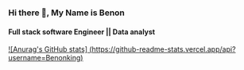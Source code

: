 ### Hi there 👋, My Name is Benon
#### Full stack software Engineer || Data analyst
[![Anurag's GitHub stats]
(https://github-readme-stats.vercel.app/api?username=Benonking)](https://github.com/anuraghazra/github-readme-stats)
